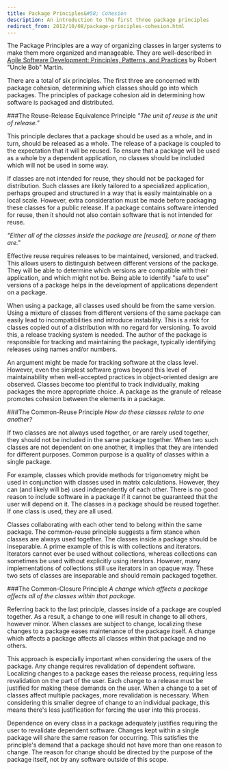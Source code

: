 ```yaml
---
title: Package Principles&#58; Cohesion
description: An introduction to the first three package principles
redirect_from: 2012/10/08/package-principles-cohesion.html
---
```

The Package Principles are a way of organizing classes in larger systems to make them more organized and manageable. They are well-described in [Agile Software Development: Principles, Patterns, and Practices](http://www.amazon.com/Software-Development-Principles-Patterns-Practices/dp/0135974445) by Robert "Uncle Bob" Martin.

There are a total of six principles. The first three are concerned with package cohesion, determining which classes should go into which packages. The principles of package cohesion aid in determining how software is packaged and distributed.

###The Reuse-Release Equivalence Principle
*"The unit of reuse is the unit of release."*

This principle declares that a package should be used as a whole, and in turn, should be released as a whole. The release of a package is coupled to the expectation that it will be reused. To ensure that a package will be used as a whole by a dependent application, no classes should be included which will not be used in some way.

If classes are not intended for reuse, they should not be packaged for distribution. Such classes are likely tailored to a specialized application, perhaps grouped and structured in a way that is easily maintainable on a local scale. However, extra consideration must be made before packaging these classes for a public release. If a package contains software intended for reuse, then it should not also contain software that is not intended for reuse.

*"Either all of the classes inside the package are \[reused\], or none of them are."*

Effective reuse requires releases to be maintained, versioned, and tracked. This allows users to distinguish between different versions of the package. They will be able to determine which versions are compatible with their application, and which might not be. Being able to identify "safe to use" versions of a package helps in the development of applications dependent on a package.

When using a package, all classes used should be from the same version. Using a mixture of classes from different versions of the same package can easily lead to incompatibilities and introduce instability. This is a risk for classes copied out of a distribution with no regard for versioning. To avoid this, a release tracking system is needed. The author of the package is responsible for tracking and maintaining the package, typically identifying releases using names and/or numbers.

An argument might be made for tracking software at the class level. However, even the simplest software grows beyond this level of maintainability when well-accepted practices in object-oriented design are observed. Classes become too plentiful to track individually, making packages the more appropriate choice. A package as the granule of release promotes cohesion between the elements in a package.

###The Common-Reuse Principle
*How do these classes relate to one another?*

If two classes are not always used together, or are rarely used together, they should not be included in the same package together. When two such classes are not dependent on one another, it implies that they are intended for different purposes. Common purpose is a quality of classes within a single package.

For example, classes which provide methods for trigonometry might be used in conjunction with classes used in matrix calculations. However, they can (and likely will be) used independently of each other. There is no good reason to include software in a package if it cannot be guaranteed that the user will depend on it. The classes in a package should be reused together. If one class is used, they are all used.

Classes collaborating with each other tend to belong within the same package. The common-reuse principle suggests a firm stance when classes are always used together. The classes inside a package should be inseparable. A prime example of this is with collections and iterators. Iterators cannot ever be used without collections, whereas collections can sometimes be used without explicitly using iterators. However, many implementations of collections still use iterators in an opaque way. These two sets of classes are inseparable and should remain packaged together.

###The Common-Closure Principle
*A change which affects a package affects all of the classes within that package.*

Referring back to the last principle, classes inside of a package are coupled together. As a result, a change to one will result in change to all others, however minor. When classes are subject to change, localizing these changes to a package eases maintenance of the package itself. A change which affects a package affects all classes within that package and no others.

This approach is especially important when considering the users of the package. Any change requires revalidation of dependent software. Localizing changes to a package eases the release process, requiring less revalidation on the part of the user. Each change to a release must be justified for making these demands on the user. When a change to a set of classes affect multiple packages, more revalidation is necessary. When considering this smaller degree of change to an individual package, this means there's less justification for forcing the user into this process.

Dependence on every class in a package adequately justifies requiring the user to revalidate dependent software. Changes kept within a single package will share the same reason for occurring. This satisfies the principle's demand that a package should not have more than one reason to change. The reason for change should be directed by the purpose of the package itself, not by any software outside of this scope.
